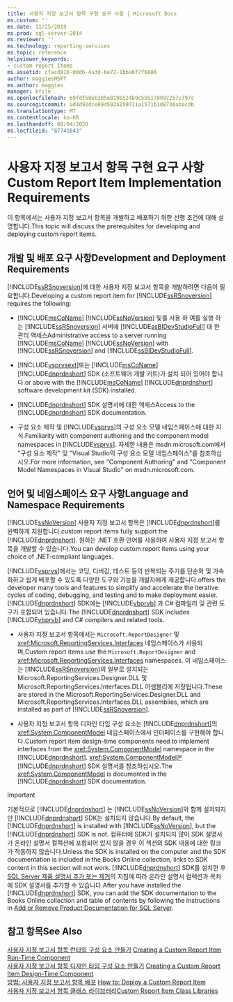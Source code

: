 ```yaml
---
title: 사용자 지정 보고서 항목 구현 요구 사항 | Microsoft Docs
ms.custom: ''
ms.date: 11/25/2019
ms.prod: sql-server-2014
ms.reviewer: ''
ms.technology: reporting-services
ms.topic: reference
helpviewer_keywords:
- custom report items
ms.assetid: cfacd816-00d6-4a3d-be72-1bba6f7f6886
author: maggiesMSFT
ms.author: maggies
manager: kfile
ms.openlocfilehash: 69fdf58eb385e819b524b9c5b5178997257c797c
ms.sourcegitcommit: ad4d92dce894592a259721a1571b1d8736abacdb
ms.translationtype: MT
ms.contentlocale: ko-KR
ms.lasthandoff: 08/04/2020
ms.locfileid: "87741643"
---
```

# <a name="custom-report-item-implementation-requirements"></a><span data-ttu-id="bab0f-102">사용자 지정 보고서 항목 구현 요구 사항</span><span class="sxs-lookup"><span data-stu-id="bab0f-102">Custom Report Item Implementation Requirements</span></span>
  <span data-ttu-id="bab0f-103">이 항목에서는 사용자 지정 보고서 항목을 개발하고 배포하기 위한 선행 조건에 대해 설명합니다.</span><span class="sxs-lookup"><span data-stu-id="bab0f-103">This topic will discuss the prerequisites for developing and deploying custom report items.</span></span>  
  
## <a name="development-and-deployment-requirements"></a><span data-ttu-id="bab0f-104">개발 및 배포 요구 사항</span><span class="sxs-lookup"><span data-stu-id="bab0f-104">Development and Deployment Requirements</span></span>  
 <span data-ttu-id="bab0f-105">[!INCLUDE[ssRSnoversion](../../includes/ssrsnoversion-md.md)]에 대한 사용자 지정 보고서 항목을 개발하려면 다음이 필요합니다.</span><span class="sxs-lookup"><span data-stu-id="bab0f-105">Developing a custom report item for [!INCLUDE[ssRSnoversion](../../includes/ssrsnoversion-md.md)] requires the following:</span></span>  
  
-   <span data-ttu-id="bab0f-106">[!INCLUDE[msCoName](../../includes/msconame-md.md)] [!INCLUDE[ssNoVersion](../../includes/ssnoversion-md.md)] 및를 사용 하 여를 실행 하는 [!INCLUDE[ssRSnoversion](../../includes/ssrsnoversion-md.md)] 서버에 [!INCLUDE[ssBIDevStudioFull](../../includes/ssbidevstudiofull-md.md)] 대 한 관리 액세스</span><span class="sxs-lookup"><span data-stu-id="bab0f-106">Administrative access to a server running [!INCLUDE[msCoName](../../includes/msconame-md.md)] [!INCLUDE[ssNoVersion](../../includes/ssnoversion-md.md)] with [!INCLUDE[ssRSnoversion](../../includes/ssrsnoversion-md.md)] and [!INCLUDE[ssBIDevStudioFull](../../includes/ssbidevstudiofull-md.md)].</span></span>  
  
-   [!INCLUDE[vsprvsext](../../includes/vsprvsext-md.md)]<span data-ttu-id="bab0f-107">또는 [!INCLUDE[msCoName](../../includes/msconame-md.md)] [!INCLUDE[dnprdnshort](../../includes/dnprdnshort-md.md)] SDK (소프트웨어 개발 키트)가 설치 되어 있어야 합니다.</span><span class="sxs-lookup"><span data-stu-id="bab0f-107">or above with the [!INCLUDE[msCoName](../../includes/msconame-md.md)] [!INCLUDE[dnprdnshort](../../includes/dnprdnshort-md.md)] software development kit (SDK) installed.</span></span>  
  
-   <span data-ttu-id="bab0f-108">[!INCLUDE[dnprdnshort](../../includes/dnprdnshort-md.md)] SDK 설명서에 대한 액세스</span><span class="sxs-lookup"><span data-stu-id="bab0f-108">Access to the [!INCLUDE[dnprdnshort](../../includes/dnprdnshort-md.md)] SDK documentation.</span></span>  
  
-   <span data-ttu-id="bab0f-109">구성 요소 제작 및 [!INCLUDE[vsprvs](../../includes/vsprvs-md.md)]의 구성 요소 모델 네임스페이스에 대한 지식.</span><span class="sxs-lookup"><span data-stu-id="bab0f-109">Familiarity with component authoring and the component model namespaces in [!INCLUDE[vsprvs](../../includes/vsprvs-md.md)].</span></span> <span data-ttu-id="bab0f-110">자세한 내용은 msdn.microsoft.com에서 "구성 요소 제작" 및 "Visual Studio의 구성 요소 모델 네임스페이스"를 참조하십시오.</span><span class="sxs-lookup"><span data-stu-id="bab0f-110">For more information, see "Component Authoring" and "Component Model Namespaces in Visual Studio" on msdn.microsoft.com.</span></span>  
  
## <a name="language-and-namespace-requirements"></a><span data-ttu-id="bab0f-111">언어 및 네임스페이스 요구 사항</span><span class="sxs-lookup"><span data-stu-id="bab0f-111">Language and Namespace Requirements</span></span>  
 [!INCLUDE[ssNoVersion](../../includes/ssnoversion-md.md)] <span data-ttu-id="bab0f-112">사용자 지정 보고서 항목은 [!INCLUDE[dnprdnshort](../../includes/dnprdnshort-md.md)]를 완벽하게 지원합니다.</span><span class="sxs-lookup"><span data-stu-id="bab0f-112">custom report items fully support the [!INCLUDE[dnprdnshort](../../includes/dnprdnshort-md.md)].</span></span> <span data-ttu-id="bab0f-113">원하는 .NET 호환 언어를 사용하여 사용자 지정 보고서 항목을 개발할 수 있습니다.</span><span class="sxs-lookup"><span data-stu-id="bab0f-113">You can develop custom report items using your choice of .NET-compliant languages.</span></span>  
  
 [!INCLUDE[vsprvs](../../includes/vsprvs-md.md)]<span data-ttu-id="bab0f-114">에서는 코딩, 디버깅, 테스트 등의 반복되는 주기를 단순화 및 가속화하고 쉽게 배포할 수 있도록 다양한 도구와 기능을 개발자에게 제공합니다.</span><span class="sxs-lookup"><span data-stu-id="bab0f-114">offers the developer many tools and features to simplify and accelerate the iterative cycles of coding, debugging, and testing and to make deployment easier.</span></span> <span data-ttu-id="bab0f-115">[!INCLUDE[dnprdnshort](../../includes/dnprdnshort-md.md)] SDK에는 [!INCLUDE[vbprvb](../../includes/vbprvb-md.md)] 과 C# 컴파일러 및 관련 도구가 포함되어 있습니다.</span><span class="sxs-lookup"><span data-stu-id="bab0f-115">The [!INCLUDE[dnprdnshort](../../includes/dnprdnshort-md.md)] SDK includes [!INCLUDE[vbprvb](../../includes/vbprvb-md.md)] and C# compilers and related tools.</span></span>  
  
-   <span data-ttu-id="bab0f-116">사용자 지정 보고서 항목에서는 `Microsoft.ReportDesigner` 및 <xref:Microsoft.ReportingServices.Interfaces> 네임스페이스가 사용되며,</span><span class="sxs-lookup"><span data-stu-id="bab0f-116">Custom report items use the `Microsoft.ReportDesigner` and <xref:Microsoft.ReportingServices.Interfaces> namespaces.</span></span> <span data-ttu-id="bab0f-117">이 네임스페이스는 [!INCLUDE[ssRSnoversion](../../includes/ssrsnoversion-md.md)]의 일부로 설치되는 Microsoft.ReportingServices.Designer.DLL 및 Microsoft.ReportingServices.Interfaces.DLL 어셈블리에 저장됩니다.</span><span class="sxs-lookup"><span data-stu-id="bab0f-117">These are stored in the Microsoft.ReportingServices.Designer.DLL and Microsoft.ReportingServices.Interfaces.DLL assemblies, which are installed as part of [!INCLUDE[ssRSnoversion](../../includes/ssrsnoversion-md.md)].</span></span>  
  
-   <span data-ttu-id="bab0f-118">사용자 지정 보고서 항목 디자인 타임 구성 요소는 [!INCLUDE[dnprdnshort](../../includes/dnprdnshort-md.md)]의 <xref:System.ComponentModel> 네임스페이스에서 인터페이스를 구현해야 합니다.</span><span class="sxs-lookup"><span data-stu-id="bab0f-118">Custom report item design-time components need to implement interfaces from the <xref:System.ComponentModel> namespace in the [!INCLUDE[dnprdnshort](../../includes/dnprdnshort-md.md)].</span></span> <span data-ttu-id="bab0f-119"><xref:System.ComponentModel>은 [!INCLUDE[dnprdnshort](../../includes/dnprdnshort-md.md)] SDK 설명서를 참조하십시오.</span><span class="sxs-lookup"><span data-stu-id="bab0f-119">The <xref:System.ComponentModel> is documented in the [!INCLUDE[dnprdnshort](../../includes/dnprdnshort-md.md)] SDK documentation.</span></span>  
  
> [!IMPORTANT]  
>  <span data-ttu-id="bab0f-120">기본적으로 [!INCLUDE[dnprdnshort](../../includes/dnprdnshort-md.md)] 는 [!INCLUDE[ssNoVersion](../../includes/ssnoversion-md.md)]와 함께 설치되지만 [!INCLUDE[dnprdnshort](../../includes/dnprdnshort-md.md)] SDK는 설치되지 않습니다.</span><span class="sxs-lookup"><span data-stu-id="bab0f-120">By default, the [!INCLUDE[dnprdnshort](../../includes/dnprdnshort-md.md)] is installed with [!INCLUDE[ssNoVersion](../../includes/ssnoversion-md.md)], but the [!INCLUDE[dnprdnshort](../../includes/dnprdnshort-md.md)] SDK is not.</span></span> <span data-ttu-id="bab0f-121">컴퓨터에 SDK가 설치되지 않아 SDK 설명서가 온라인 설명서 컬렉션에 포함되어 있지 않을 경우 이 섹션의 SDK 내용에 대한 링크가 작동하지 않습니다.</span><span class="sxs-lookup"><span data-stu-id="bab0f-121">Unless the SDK is installed on the computer and the SDK documentation is included in the Books Online collection, links to SDK content in this section will not work.</span></span> <span data-ttu-id="bab0f-122">[!INCLUDE[dnprdnshort](../../includes/dnprdnshort-md.md)] SDK를 설치한 후 [SQL Server 제품 설명서 추가 또는 제거](../../index.yml)의 지침에 따라 온라인 설명서 컬렉션과 목차에 SDK 설명서를 추가할 수 있습니다.</span><span class="sxs-lookup"><span data-stu-id="bab0f-122">After you have installed the [!INCLUDE[dnprdnshort](../../includes/dnprdnshort-md.md)] SDK, you can add the SDK documentation to the Books Online collection and table of contents by following the instructions in [Add or Remove Product Documentation for SQL Server](../../index.yml).</span></span>  
  
## <a name="see-also"></a><span data-ttu-id="bab0f-123">참고 항목</span><span class="sxs-lookup"><span data-stu-id="bab0f-123">See Also</span></span>  
 <span data-ttu-id="bab0f-124">[사용자 지정 보고서 항목 런타임 구성 요소 만들기](creating-a-custom-report-item-run-time-component.md) </span><span class="sxs-lookup"><span data-stu-id="bab0f-124">[Creating a Custom Report Item Run-Time Component](creating-a-custom-report-item-run-time-component.md) </span></span>  
 <span data-ttu-id="bab0f-125">[사용자 지정 보고서 항목 디자인 타임 구성 요소 만들기](creating-a-custom-report-item-design-time-component.md) </span><span class="sxs-lookup"><span data-stu-id="bab0f-125">[Creating a Custom Report Item Design-Time Component](creating-a-custom-report-item-design-time-component.md) </span></span>  
 <span data-ttu-id="bab0f-126">[방법: 사용자 지정 보고서 항목 배포](how-to-deploy-a-custom-report-item.md) </span><span class="sxs-lookup"><span data-stu-id="bab0f-126">[How to: Deploy a Custom Report Item](how-to-deploy-a-custom-report-item.md) </span></span>  
 [<span data-ttu-id="bab0f-127">사용자 지정 보고서 항목 클래스 라이브러리</span><span class="sxs-lookup"><span data-stu-id="bab0f-127">Custom Report Item Class Libraries</span></span>](custom-report-item-class-libraries.md)  
  
  
